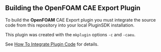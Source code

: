 ## Building the OpenFOAM CAE Export Plugin

To build the **OpenFOAM** CAE Export plugin you must integrate the source code from 
this repository into your local PluginSDK installation.

This plugin was created with the `mkplugin` options `-c` and `-caeu`.

See [How To Integrate Plugin Code][HowTo] for details.

[HowTo]: https://github.com/pointwise/How-To-Integrate-Plugin-Code
